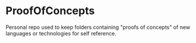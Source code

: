 # ProofOfConcepts
Personal repo used to keep folders containing "proofs of concepts" of new languages or technologies for self reference.
